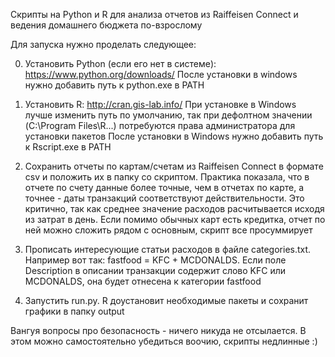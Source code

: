 Скрипты на Python и R для анализа отчетов из Raiffeisen Connect и ведения домашнего бюджета по-взрослому

Для запуска нужно проделать следующее:

0. Установить Python (если его нет в системе): https://www.python.org/downloads/ После установки в windows нужно добавить путь к python.exe в PATH

1. Установить R: http://cran.gis-lab.info/ При установке в Windows лучше изменить путь по умолчанию, так при дефолтном значении (C:\Program Files\R...) потребуются права администратора для установки пакетов
После установки в Windows нужно добавить путь к Rscript.exe в PATH

2. Сохранить отчеты по картам/счетам из Raiffeisen Connect в формате csv и положить их в папку со скриптом.
Практика показала, что в отчете по счету данные более точные, чем в отчетах по карте, а точнее - даты транзакций соответствуют действительности. Это критично, так как среднее значение расходов расчитывается исходя из затрат в день. Если помимо обычных карт есть кредитка, отчет по ней можно сложить рядом с основным, скрипт все просуммирует

3. Прописать интересующие статьи расходов в файле categories.txt. Например вот так: fastfood = KFC + MCDONALDS. Если поле Description в описании транзакции cодержит слово KFC или MCDONALDS, она будет отнесена к категории fastfood

4. Запустить run.py. R доустановит необходимые пакеты и сохранит графики в папку output

Вангуя вопросы про безопасность - ничего никуда не отсылается. В этом можно самостоятельно убедиться воочию, скрипты недлинные :)
